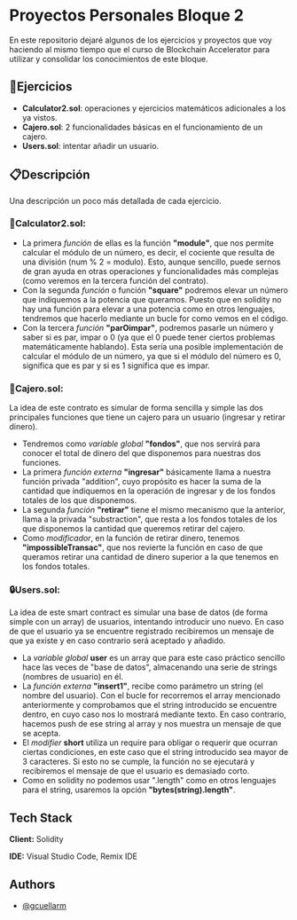 # Proyectos Personales Bloque 2

En este repositorio dejaré algunos de los ejercicios y proyectos que voy haciendo al mismo tiempo que el curso de Blockchain Accelerator para utilizar y consolidar los conocimientos de este bloque.




## 🚀Ejercicios

- **Calculator2.sol**: operaciones y ejercicios matemáticos adicionales a los ya vistos.
- **Cajero.sol**: 2 funcionalidades básicas en el funcionamiento de un cajero.
- **Users.sol**: intentar añadir un usuario.


## 📋Descripción

Una descripción un poco más detallada de cada ejercicio.

### 📐Calculator2.sol:
- La primera *función* de ellas es la función **"module"**, que nos permite calcular el módulo de un número, es decir, el cociente que resulta de una división (num % 2 = modulo). Esto, aunque sencillo, puede sernos de gran ayuda en otras operaciones y funcionalidades más complejas (como veremos en la tercera función del contrato).
- Con la segunda *función* o función **"square"** podremos elevar un número que indiquemos a la potencia que queramos. Puesto que en solidity no hay una función para elevar a una potencia como en otros lenguajes, tendremos que hacerlo mediante un bucle for como vemos en el código.
- Con la tercera *función* **"parOimpar"**, podremos pasarle un número y saber si es par, impar o 0 (ya que el 0 puede tener ciertos problemas matemáticamente hablando). Esta sería una posible implementación de calcular el módulo de un número, ya que si el módulo del número es 0, significa que es par y si es 1 significa que es impar. 


### 🏧Cajero.sol:
La idea de este contrato es simular de forma sencilla y simple las dos principales funciones que tiene un cajero para un usuario (ingresar y retirar dinero).
- Tendremos como *variable global* **"fondos"**, que nos servirá para conocer el total de dinero del que disponemos para nuestras dos funciones.
- La primera *función externa* **"ingresar"** básicamente llama a nuestra función privada "addition", cuyo propósito es hacer la suma de la cantidad que indiquemos en la operación de ingresar y de los fondos totales de los que disponemos.
- La segunda *función* **"retirar"** tiene el mismo mecanismo que la anterior, llama a la privada "substraction", que resta a los fondos totales de los que disponemos la cantidad que queremos retirar del cajero.
- Como *modificador*, en la función de retirar dinero, tenemos **"impossibleTransac"**, que nos revierte la función en caso de que queramos retirar una cantidad de dinero superior a la que tenemos en los fondos totales.


### 🔒Users.sol:
La idea de este smart contract es simular una base de datos (de forma simple con un array) de usuarios, intentando introducir uno nuevo. En caso de que el usuario ya se encuentre registrado recibiremos un mensaje de que ya existe y en caso contrario será aceptado y añadido.
- La *variable global* **user** es un array que para este caso práctico sencillo hace las veces de "base de datos", almacenando una serie de strings (nombres de usuario) en él.
- La *función externa* **"insert1"**, recibe como parámetro un string (el nombre del usuario). Con el bucle for recorremos el array mencionado anteriormente y comprobamos que el string introducido se encuentre dentro, en cuyo caso nos lo mostrará mediante texto. En caso contrario, hacemos push de ese string al array y nos muestra un mensaje de que se acepta.
- El *modifier* **short** utiliza un require para obligar o requerir que ocurran ciertas condiciones, en este caso que el string introducido sea mayor de 3 caracteres. Si esto no se cumple, la función no se ejecutará y recibiremos el mensaje de que el usuario es demasiado corto.
- Como en solidity no podemos usar ".length" como en otros lenguajes para el string, usaremos la opción **"bytes(string).length"**.
## Tech Stack

**Client:** Solidity

**IDE:** Visual Studio Code, Remix IDE


## Authors

- [@gcuellarm](https://www.github.com/gcuellarm)

